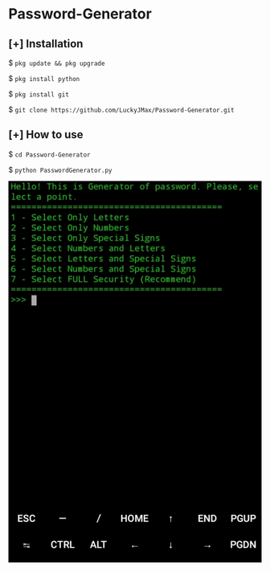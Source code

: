 # Password-Generator

## [+] Installation

$ ```pkg update && pkg upgrade```


$ ```pkg install python```

$ ```pkg install git```

$ ```git clone https://github.com/LuckyJMax/Password-Generator.git```

## [+] How to use

$ ```cd Password-Generator```

$ ```python PasswordGenerator.py```




<img src="password generator.jpg">
